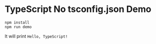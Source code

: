 TypeScript No tsconfig.json Demo
================================

```
npm install
npm run demo
```

It will print `Hello, TypeScript!`
